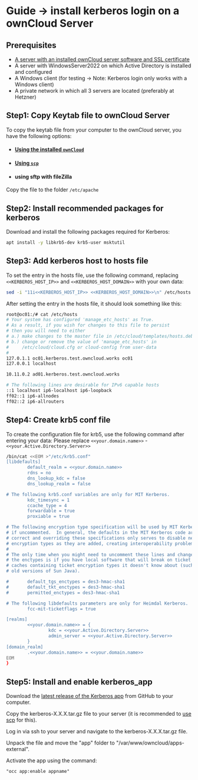 # Guide -> install kerberos login on a ownCloud Server
## Prerequisites
- [A server with an installed ownCloud server software and SSL certificate]
- A server with WindowsServer2022 on which Active Directory is installed and configured
- A Windows client (for testing -> Note: Kerberos login only works with a Windows client)
- A private network in which all 3 servers are located (preferably at Hetzner)

## Step1: Copy Keytab file to ownCloud Server
To copy the keytab file from your computer to the ownCloud server, you have the following options: 

- #### [Using the installed ```ownCloud```]
- #### [Using ```scp```]
- #### using sftp with fileZilla

Copy the file to the folder ```/etc/apache```
## Step2: Install recommended packages for kerberos
Download and install the following packages required for Kerberos:
```bash
apt install -y libkrb5-dev krb5-user msktutil
```
## Step3: Add kerberos host to hosts file
To set the entry in the hosts file, use the following command, replacing ```<<KERBEROS_HOST_IP>>``` and ```<<KERBEROS_HOST_DOMAIN>>``` with your own data:
```bash
sed -i "11i<<KERBEROS_HOST_IP>> <<KERBEROS_HOST_DOMAIN>>\n" /etc/hosts
```
After setting the entry in the hosts file, it should look something like this:
```bash
root@oc01:/# cat /etc/hosts
# Your system has configured 'manage_etc_hosts' as True.
# As a result, if you wish for changes to this file to persist
# then you will need to either
# a.) make changes to the master file in /etc/cloud/templates/hosts.debian.tmpl
# b.) change or remove the value of 'manage_etc_hosts' in
#     /etc/cloud/cloud.cfg or cloud-config from user-data
#
127.0.1.1 oc01.kerberos.test.owncloud.works oc01
127.0.0.1 localhost

10.11.0.2 ad01.kerberos.test.owncloud.works

# The following lines are desirable for IPv6 capable hosts
::1 localhost ip6-localhost ip6-loopback
ff02::1 ip6-allnodes
ff02::2 ip6-allrouters
```
## Step4: Create krb5 conf file
To create the configuration file for krb5, use the following command after entering your data:
Please replace ```<<your.domain.name>>``` - ```<<your.Active.Directory.Server>>``` 
```bash
/bin/cat <<EOM >"/etc/krb5.conf"
[libdefaults]
        default_realm = <<your.domain.name>>
        rdns = no
        dns_lookup_kdc = false
        dns_lookup_realm = false

# The following krb5.conf variables are only for MIT Kerberos.
        kdc_timesync = 1
        ccache_type = 4
        forwardable = true
        proxiable = true

# The following encryption type specification will be used by MIT Kerberos
# if uncommented.  In general, the defaults in the MIT Kerberos code are
# correct and overriding these specifications only serves to disable new
# encryption types as they are added, creating interoperability problems.
#
# The only time when you might need to uncomment these lines and change
# the enctypes is if you have local software that will break on ticket
# caches containing ticket encryption types it doesn't know about (such as
# old versions of Sun Java).

#       default_tgs_enctypes = des3-hmac-sha1
#       default_tkt_enctypes = des3-hmac-sha1
#       permitted_enctypes = des3-hmac-sha1

# The following libdefaults parameters are only for Heimdal Kerberos.
        fcc-mit-ticketflags = true

[realms]
        <<your.domain.name>> = {
                kdc = <<your.Active.Directory.Server>>
                admin_server = <<your.Active.Directory.Server>>
        }
[domain_realm]
        .<<your.domain.name>> = <<your.domain.name>>
EOM
}
```

## Step5: Install and enable kerberos_app
Download the [latest release of the Kerberos app] from GitHub to your computer.

Copy the kerberos-X.X.X.tar.gz file to your server (it is recommended to [use scp] for this).

Log in via ssh to your server and navigate to the kerberos-X.X.X.tar.gz file. 

Unpack the file and move the "app" folder to "/var/www/owncloud/apps-external". 

Activate the app using the command: 
```base
"occ app:enable appname"
```

[A server with an installed ownCloud server software and SSL certificate]: https://github.com/GeraldLeikam/tutorials/blob/master/ownCloud/install_owncloud_full.md
[latest release of the Kerberos app]: https://github.com/owncloud/kerberos/tags
[use scp]: https://github.com/GeraldLeikam/tutorials/blob/master/linux/scp-copy_to_remote.md
[Using ```scp```]: https://github.com/GeraldLeikam/tutorials/blob/master/linux/scp-copy_to_remote0.md
[Using the installed ```ownCloud```]: https://github.com/GeraldLeikam/tutorials/blob/master/ownCloud/upload_a_file_via_webinterface_and_use_it_in_ssh_session.md